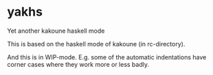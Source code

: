 # yakhs
Yet another kakoune haskell mode

This is based on the haskell mode of kakoune (in rc-directory).

And this is in WIP-mode.  E.g. some of the automatic indentations have corner 
cases where they work more or less badly.


